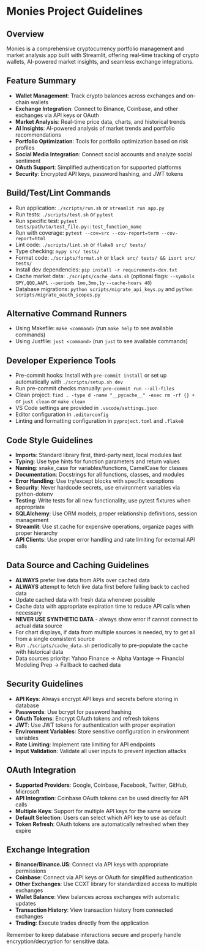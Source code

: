 # Monies Project Guidelines

## Overview
Monies is a comprehensive cryptocurrency portfolio management and market analysis app built with Streamlit, offering real-time tracking of crypto wallets, AI-powered market insights, and seamless exchange integrations.

## Feature Summary
- **Wallet Management**: Track crypto balances across exchanges and on-chain wallets
- **Exchange Integration**: Connect to Binance, Coinbase, and other exchanges via API keys or OAuth
- **Market Analysis**: Real-time price data, charts, and historical trends
- **AI Insights**: AI-powered analysis of market trends and portfolio recommendations
- **Portfolio Optimization**: Tools for portfolio optimization based on risk profiles
- **Social Media Integration**: Connect social accounts and analyze social sentiment
- **OAuth Support**: Simplified authentication for supported platforms
- **Security**: Encrypted API keys, password hashing, and JWT tokens

## Build/Test/Lint Commands
- Run application: `./scripts/run.sh` or `streamlit run app.py`
- Run tests: `./scripts/test.sh` or `pytest`
- Run specific test: `pytest tests/path/to/test_file.py::test_function_name`
- Run with coverage: `pytest --cov=src --cov-report=term --cov-report=html`
- Lint code: `./scripts/lint.sh` or `flake8 src/ tests/`
- Type checking: `mypy src/ tests/`
- Format code: `./scripts/format.sh` or `black src/ tests/ && isort src/ tests/`
- Install dev dependencies: `pip install -r requirements-dev.txt`
- Cache market data: `./scripts/cache_data.sh` (optional flags: `--symbols SPY,QQQ,AAPL` `--periods 1mo,3mo,1y` `--cache-hours 48`)
- Database migrations: `python scripts/migrate_api_keys.py` and `python scripts/migrate_oauth_scopes.py`

## Alternative Command Runners
- Using Makefile: `make <command>` (run `make help` to see available commands)
- Using Justfile: `just <command>` (run `just` to see available commands)

## Developer Experience Tools
- Pre-commit hooks: Install with `pre-commit install` or set up automatically with `./scripts/setup.sh dev`
- Run pre-commit checks manually: `pre-commit run --all-files`
- Clean project: `find . -type d -name "__pycache__" -exec rm -rf {} +` or `just clean` or `make clean`
- VS Code settings are provided in `.vscode/settings.json`
- Editor configuration in `.editorconfig`
- Linting and formatting configuration in `pyproject.toml` and `.flake8`

## Code Style Guidelines
- **Imports**: Standard library first, third-party next, local modules last
- **Typing**: Use type hints for function parameters and return values
- **Naming**: snake_case for variables/functions, CamelCase for classes
- **Documentation**: Docstrings for all functions, classes, and modules
- **Error Handling**: Use try/except blocks with specific exceptions
- **Security**: Never hardcode secrets, use environment variables via python-dotenv
- **Testing**: Write tests for all new functionality, use pytest fixtures when appropriate
- **SQLAlchemy**: Use ORM models, proper relationship definitions, session management
- **Streamlit**: Use st.cache for expensive operations, organize pages with proper hierarchy
- **API Clients**: Use proper error handling and rate limiting for external API calls

## Data Source and Caching Guidelines
- **ALWAYS** prefer live data from APIs over cached data
- **ALWAYS** attempt to fetch live data first before falling back to cached data
- Update cached data with fresh data whenever possible
- Cache data with appropriate expiration time to reduce API calls when necessary
- **NEVER USE SYNTHETIC DATA** - always show error if cannot connect to actual data source
- For chart displays, if data from multiple sources is needed, try to get all from a single consistent source
- Run `./scripts/cache_data.sh` periodically to pre-populate the cache with historical data
- Data sources priority: Yahoo Finance → Alpha Vantage → Financial Modeling Prep → Fallback to cached data

## Security Guidelines
- **API Keys**: Always encrypt API keys and secrets before storing in database
- **Passwords**: Use bcrypt for password hashing
- **OAuth Tokens**: Encrypt OAuth tokens and refresh tokens
- **JWT**: Use JWT tokens for authentication with proper expiration
- **Environment Variables**: Store sensitive configuration in environment variables
- **Rate Limiting**: Implement rate limiting for API endpoints
- **Input Validation**: Validate all user inputs to prevent injection attacks

## OAuth Integration
- **Supported Providers**: Google, Coinbase, Facebook, Twitter, GitHub, Microsoft
- **API Integration**: Coinbase OAuth tokens can be used directly for API calls
- **Multiple Keys**: Support for multiple API keys for the same service
- **Default Selection**: Users can select which API key to use as default
- **Token Refresh**: OAuth tokens are automatically refreshed when they expire

## Exchange Integration
- **Binance/Binance.US**: Connect via API keys with appropriate permissions
- **Coinbase**: Connect via API keys or OAuth for simplified authentication
- **Other Exchanges**: Use CCXT library for standardized access to multiple exchanges
- **Wallet Balance**: View balances across exchanges with automatic updates
- **Transaction History**: View transaction history from connected exchanges
- **Trading**: Execute trades directly from the application

Remember to keep database interactions secure and properly handle encryption/decryption for sensitive data.
